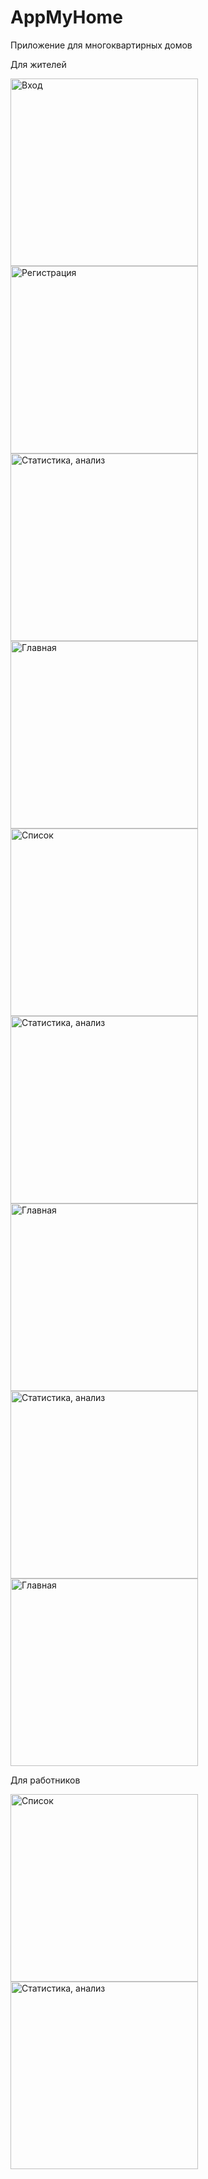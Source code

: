 # AppMyHome
 
Приложение для многоквартирных домов

Для жителей
<p>
<img src="screens\Screenshot_1701002755.png" alt="Вход" width="300"/>
<img src="screens\Screenshot_1701002768.png" alt="Регистрация" width="300"/>
<img src="screens\Screenshot_1701025158.png" alt="Статистика, анализ" width="300"/>
<img src="screens\Screenshot_1701025197.png" alt="Главная" width="300"/>
<img src="screens\Screenshot_1701025202.png" alt="Список" width="300"/>
<img src="screens\Screenshot_1701025216.png" alt="Статистика, анализ" width="300"/>
<img src="screens\Screenshot_1701025220.png" alt="Главная" width="300"/>
<img src="screens\Screenshot_1701027510.png" alt="Статистика, анализ" width="300"/>
<img src="screens\Screenshot_1701025220.png" alt="Главная" width="300"/>
</p>
Для работников
<p>
<img src="screens\Screenshot_1701028019.png" alt="Список" width="300"/>
<img src="screens\flutter_02.png" alt="Статистика, анализ" width="300"/>
</p>
